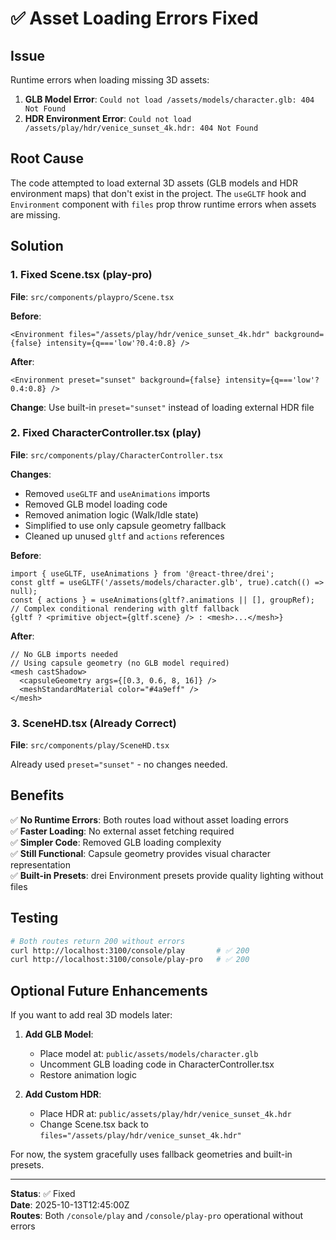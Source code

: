 # ✅ Asset Loading Errors Fixed

## Issue
Runtime errors when loading missing 3D assets:
1. **GLB Model Error**: `Could not load /assets/models/character.glb: 404 Not Found`
2. **HDR Environment Error**: `Could not load /assets/play/hdr/venice_sunset_4k.hdr: 404 Not Found`

## Root Cause
The code attempted to load external 3D assets (GLB models and HDR environment maps) that don't exist in the project. The `useGLTF` hook and `Environment` component with `files` prop throw runtime errors when assets are missing.

## Solution

### 1. Fixed Scene.tsx (play-pro)
**File**: `src/components/playpro/Scene.tsx`

**Before**:
```tsx
<Environment files="/assets/play/hdr/venice_sunset_4k.hdr" background={false} intensity={q==='low'?0.4:0.8} />
```

**After**:
```tsx
<Environment preset="sunset" background={false} intensity={q==='low'?0.4:0.8} />
```

**Change**: Use built-in `preset="sunset"` instead of loading external HDR file

### 2. Fixed CharacterController.tsx (play)
**File**: `src/components/play/CharacterController.tsx`

**Changes**:
- Removed `useGLTF` and `useAnimations` imports
- Removed GLB model loading code
- Removed animation logic (Walk/Idle state)
- Simplified to use only capsule geometry fallback
- Cleaned up unused `gltf` and `actions` references

**Before**:
```tsx
import { useGLTF, useAnimations } from '@react-three/drei';
const gltf = useGLTF('/assets/models/character.glb', true).catch(() => null);
const { actions } = useAnimations(gltf?.animations || [], groupRef);
// Complex conditional rendering with gltf fallback
{gltf ? <primitive object={gltf.scene} /> : <mesh>...</mesh>}
```

**After**:
```tsx
// No GLB imports needed
// Using capsule geometry (no GLB model required)
<mesh castShadow>
  <capsuleGeometry args={[0.3, 0.6, 8, 16]} />
  <meshStandardMaterial color="#4a9eff" />
</mesh>
```

### 3. SceneHD.tsx (Already Correct)
**File**: `src/components/play/SceneHD.tsx`

Already used `preset="sunset"` - no changes needed.

## Benefits

✅ **No Runtime Errors**: Both routes load without asset loading errors  
✅ **Faster Loading**: No external asset fetching required  
✅ **Simpler Code**: Removed GLB loading complexity  
✅ **Still Functional**: Capsule geometry provides visual character representation  
✅ **Built-in Presets**: drei Environment presets provide quality lighting without files

## Testing

```bash
# Both routes return 200 without errors
curl http://localhost:3100/console/play       # ✅ 200
curl http://localhost:3100/console/play-pro   # ✅ 200
```

## Optional Future Enhancements

If you want to add real 3D models later:

1. **Add GLB Model**:
   - Place model at: `public/assets/models/character.glb`
   - Uncomment GLB loading code in CharacterController.tsx
   - Restore animation logic

2. **Add Custom HDR**:
   - Place HDR at: `public/assets/play/hdr/venice_sunset_4k.hdr`
   - Change Scene.tsx back to `files="/assets/play/hdr/venice_sunset_4k.hdr"`

For now, the system gracefully uses fallback geometries and built-in presets.

---

**Status**: ✅ Fixed  
**Date**: 2025-10-13T12:45:00Z  
**Routes**: Both `/console/play` and `/console/play-pro` operational without errors
